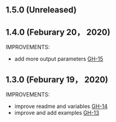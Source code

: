 ## 1.5.0 (Unreleased)
## 1.4.0 (Feburary 20， 2020)

IMPROVEMENTS:

- add more output parameters [GH-15](https://github.com/terraform-alicloud-modules/terraform-alicloud-slb/pull/15)

## 1.3.0 (Feburary 19， 2020)

IMPROVEMENTS:

- improve readme and variables [GH-14](https://github.com/terraform-alicloud-modules/terraform-alicloud-slb/pull/14)
- improve and add examples [GH-13](https://github.com/terraform-alicloud-modules/terraform-alicloud-slb/pull/13)
